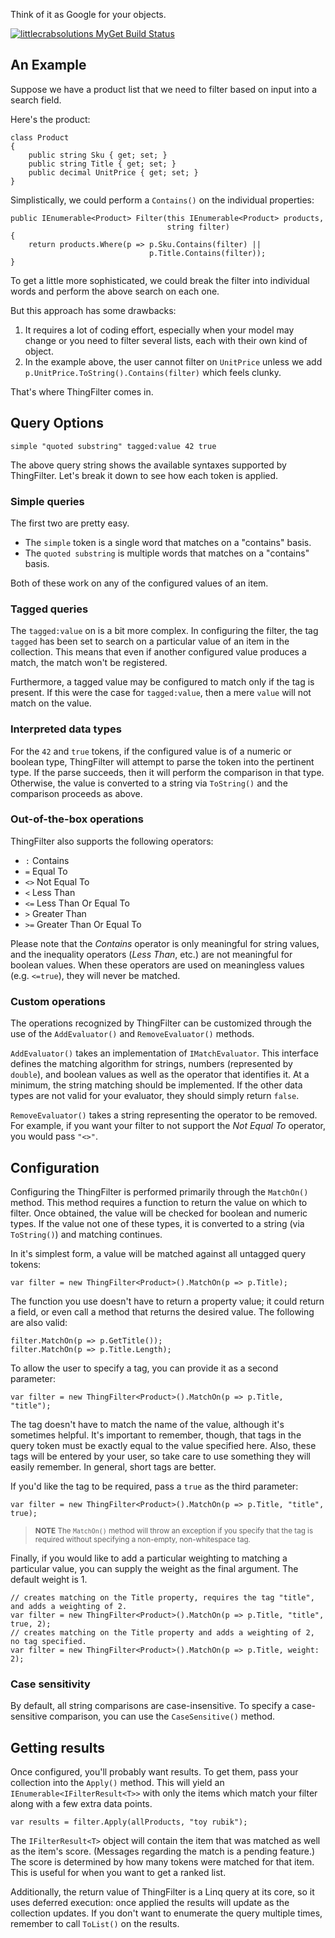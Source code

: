 Think of it as Google for your objects.

[![littlecrabsolutions MyGet Build Status](https://www.myget.org/BuildSource/Badge/littlecrabsolutions?identifier=526ca85a-64e9-4255-9774-61bb974a3487)](https://www.myget.org/)

## An Example

Suppose we have a product list that we need to filter based on input into a search field.

Here's the product:

	class Product
	{
		public string Sku { get; set; }
		public string Title { get; set; }
		public decimal UnitPrice { get; set; }
	}

Simplistically, we could perform a `Contains()` on the individual properties:

	public IEnumerable<Product> Filter(this IEnumerable<Product> products,
									   string filter)
	{
		return products.Where(p => p.Sku.Contains(filter) ||
                                   p.Title.Contains(filter));
	}

To get a little more sophisticated, we could break the filter into individual words and perform the above search on each one.

But this approach has some drawbacks:

1. It requires a lot of coding effort, especially when your model may change or you need to filter several lists, each with their own kind of object.
2. In the example above, the user cannot filter on `UnitPrice` unless we add `p.UnitPrice.ToString().Contains(filter)` which feels clunky.

That's where ThingFilter comes in.

## Query Options

	simple "quoted substring" tagged:value 42 true

The above query string shows the available syntaxes supported by ThingFilter.  Let's break it down to see how each token is applied.

### Simple queries

The first two are pretty easy.

- The `simple` token is a single word that matches on a "contains" basis.
- The `quoted substring` is multiple words that matches on a "contains" basis.

Both of these work on any of the configured values of an item.

### Tagged queries

The `tagged:value` on is a bit more complex.  In configuring the filter, the tag `tagged` has been set to search on a particular value of an item in the collection.  This means that even if another configured value produces a match, the match won't be registered.

Furthermore, a tagged value may be configured to match only if the tag is present.  If this were the case for `tagged:value`, then a mere `value` will not match on the value.

### Interpreted data types

For the `42` and `true` tokens, if the configured value is of a numeric or boolean type, ThingFilter will attempt to parse the token into the pertinent type.  If the parse succeeds, then it will perform the comparison in that type.  Otherwise, the value is converted to a string via `ToString()` and the comparison proceeds as above.

### Out-of-the-box operations

ThingFilter also supports the following operators:

- `:` Contains
- `=` Equal To
- `<>` Not Equal To
- `<` Less Than
- `<=` Less Than Or Equal To
- `>` Greater Than
- `>=` Greater Than Or Equal To

Please note that the *Contains* operator is only meaningful for string values, and the inequality operators (*Less Than*, etc.) are not meaningful for boolean values.  When these operators are used on meaningless values (e.g. `<=true`), they will never be matched.

### Custom operations

The operations recognized by ThingFilter can be customized through the use of the `AddEvaluator()` and `RemoveEvaluator()` methods.

`AddEvaluator()` takes an implementation of `IMatchEvaluator`.  This interface defines the matching algorithm for strings, numbers (represented by `double`), and boolean values as well as the operator that identifies it.  At a minimum, the string matching should be implemented.  If the other data types are not valid for your evaluator, they should simply return `false`.

`RemoveEvaluator()` takes a string representing the operator to be removed.  For example, if you want your filter to not support the *Not Equal To* operator, you would pass `"<>"`.

## Configuration

Configuring the ThingFilter is performed primarily through the `MatchOn()` method.  This method requires a function to return the value on which to filter.  Once obtained, the value will be checked for boolean and numeric types.  If the value not one of these types, it is converted to a string (via `ToString()`) and matching continues.

In it's simplest form, a value will be matched against all untagged query tokens:

	var filter = new ThingFilter<Product>().MatchOn(p => p.Title);

The function you use doesn't have to return a property value; it could return a field, or even call a method that returns the desired value.  The following are also valid:

	filter.MatchOn(p => p.GetTitle());
	filter.MatchOn(p => p.Title.Length);

To allow the user to specify a tag, you can provide it as a second parameter:

	var filter = new ThingFilter<Product>().MatchOn(p => p.Title, "title");

The tag doesn't have to match the name of the value, although it's sometimes helpful.  It's important to remember, though, that tags in the query token must be exactly equal to the value specified here.  Also, these tags will be entered by your user, so take care to use something they will easily remember.  In general, short tags are better.

If you'd like the tag to be required, pass a `true` as the third parameter:

	var filter = new ThingFilter<Product>().MatchOn(p => p.Title, "title", true);

><small>**NOTE** The `MatchOn()` method will throw an exception if you specify that the tag is required without specifying a non-empty, non-whitespace tag.</small>

Finally, if you would like to add a particular weighting to matching a particular value, you can supply the weight as the final argument.  The default weight is 1.

	// creates matching on the Title property, requires the tag "title", and adds a weighting of 2.
	var filter = new ThingFilter<Product>().MatchOn(p => p.Title, "title", true, 2);
	// creates matching on the Title property and adds a weighting of 2, no tag specified.
	var filter = new ThingFilter<Product>().MatchOn(p => p.Title, weight: 2);

### Case sensitivity

By default, all string comparisons are case-insensitive.  To specify a case-sensitive comparison, you can use the `CaseSensitive()` method.

## Getting results

Once configured, you'll probably want results.  To get them, pass your collection into the `Apply()` method.  This will yield an `IEnumerable<IFilterResult<T>>` with only the items which match your filter along with a few extra data points.

	var results = filter.Apply(allProducts, "toy rubik");

The `IFilterResult<T>` object will contain the item that was matched as well as the item's score.  (Messages regarding the match is a pending feature.)  The score is determined by how many tokens were matched for that item.  This is useful for when you want to get a ranked list.

Additionally, the return value of ThingFilter is a Linq query at its core, so it uses deferred execution: once applied the results will update as the collection updates.  If you don't want to enumerate the query multiple times, remember to call `ToList()` on the results.